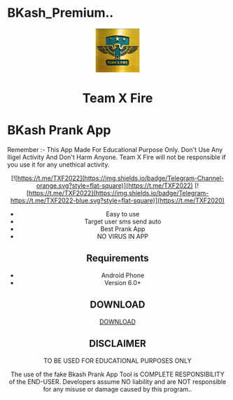 # BKash_Premium..
<p align="center">
<img src='logo.png' style="height:100px;width:100px;" >
</p>
<h1 align=center>Team X Fire</h1>

# BKash Prank App
Remember :- This App Made For Educational Purpose Only. Don't Use Any Iligel Activity And Don't Harm Anyone. Team X Fire will not be responsible if you use it for any unethical activity.
<div align="center">

[![https://t.me/TXF2022](https://img.shields.io/badge/Telegram-Channel-orange.svg?style=flat-square)](https://t.me/TXF2022)
[![https://t.me/TXF2022](https://img.shields.io/badge/Telegram-https://t.me/TXF2022-blue.svg?style=flat-square)](https://t.me/TXF2020) 
 - Easy to use 
 - Target user sms send auto
 - Best Prank App
 - NO VIRUS IN APP


## Requirements
 - Android Phone
 - Version 6.0+
 
 ## DOWNLOAD
 <a href="https://github.com/teamxfire/number-to-loacation-app/raw/main/TXF%20NUMBER%20TO%20LOCATION.apk">DOWNLOAD</a>




## DISCLAIMER
<p align="center">
 TO BE USED FOR EDUCATIONAL PURPOSES ONLY
</p>


The use of the fake Bkash Prank App Tool is COMPLETE RESPONSIBILITY of the END-USER. Developers assume NO liability and are NOT responsible for any misuse or damage caused by this program..







